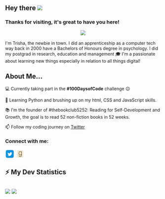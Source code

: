 <!-- welcome message -->
<h2>Hey there <img src="https://media.giphy.com/media/hvRJCLFzcasrR4ia7z/giphy.gif" width="25px"></h2>

<h3>Thanks for visiting, it's great to have you here!</h3>

<!-- retro visitor counter -->
<p align="center"> 
  <img src="https://profile-counter.glitch.me/trisha404/count.svg" />
</p>
<!--
**Trisha404/Trisha404** is a ✨ _special_ ✨ repository because its `README.md` (this file) appears on your GitHub profile.

<!-- welcome message -->
<p> I'm Trisha, the newbie in town. I did an apprenticeship as a computer tech way back in 2000 have a Bachelors of Honours degree in psychology. I did my postgrad in research, education and management 🎓 I'm a passionate about learning new things especially in relation to all things digital! 

<h2><b>About Me...</b></h2>

💻 Currently taking part in the <b>#100DaysofCode</b> challenge 😉

🌱 Learning Python and brushing up on my html, CSS and JavaScript skills.

📚 I'm the founder of </b> #thebookclub5252: Reading for Self-Development and Growth, the goal is to read 52 non-fiction books in 52 weeks. 

📫 Follow my coding journey on <a href="https://twitter.com/BookClub5252">Twitter</a></p>

<!-- <h2>Connect with me</h2> -->
<h3 align="left">Connect with me:</h3>
<p align="left">

<a href="https://twitter.com/BookClub5252" target="blank"><img align="center" src="https://github.com/Trisha404/Trisha404/blob/main/assets/Twitter.JPG" alt="Trisha" height="30" width="30" /></a>
<a href="https://www.goodreads.com/group/show/1108466-the-book-club-52-52-reading-for-self-development-growth-community" target="blank"><img align="center" src="https://github.com/Trisha404/Trisha404/blob/main/assets/Goodreads.JPG" alt="Trisha" height="30" width="30" /></a>


</p>

<!-- GitHub stats -->
<h2><b>⚡ My Dev Statistics</b><h2>

<p>
<!-- GitHub Stats -->
<img height="180em" src="https://github-readme-stats.vercel.app/api?username=trisha404&show_icons=true&hide_border=true" />

<!-- Most Used Languages -->
<img height="180em" src="https://github-readme-stats.vercel.app/api/top-langs/?username=trisha404&exclude_repo=KNN-Image-Classification&show_icons=true&hide_border=true&layout=compact&langs_count=8"/>
</p>


